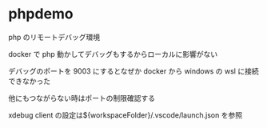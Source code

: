 # phpdemo

php のリモートデバッグ環境

docker で php 動かしてデバッグもするからローカルに影響がない

デバッグのポートを 9003 にするとなぜか docker から windows の wsl に接続できなかった

他にもつながらない時はポートの制限確認する

xdebug client の設定は${workspaceFolder}/.vscode/launch.json を参照
